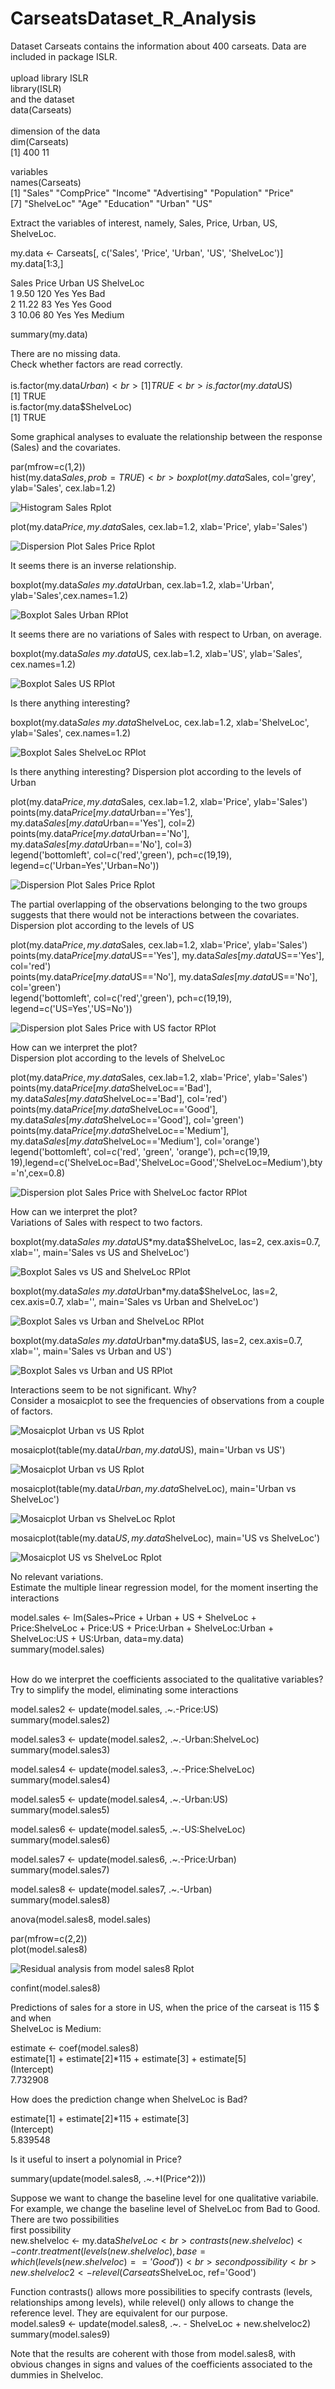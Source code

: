 # CarseatsDataset_R_Analysis
Dataset Carseats contains the information about 400 carseats. Data are included in package ISLR.<br>
<br>
upload library ISLR
<br>
library(ISLR)
<br>
and the dataset<br>
data(Carseats)<br>
<br>
dimension of the data<br>
dim(Carseats)<br>
[1] 400 11 <br> 

variables <br>
names(Carseats) <br>
[1] "Sales" "CompPrice" "Income" "Advertising" "Population" "Price" <br>
[7] "ShelveLoc" "Age" "Education" "Urban" "US" <br>

Extract the variables of interest, namely, Sales, Price, Urban, US, ShelveLoc.<br>

my.data <- Carseats[, c('Sales', 'Price', 'Urban', 'US', 'ShelveLoc')]<br>
my.data[1:3,]<br>

Sales Price Urban US ShelveLoc<br>
1 9.50 120 Yes Yes Bad <br>
2 11.22 83 Yes Yes Good <br>
3 10.06 80 Yes Yes Medium <br>

summary(my.data)<br>

There are no missing data.<br>
Check whether factors are read correctly.<br>
<br>
is.factor(my.data$Urban)<br>
[1] TRUE<br>
is.factor(my.data$US)<br>
[1] TRUE<br>
is.factor(my.data$ShelveLoc)<br>
[1] TRUE<br>

Some graphical analyses to evaluate the relationship between the response (Sales) and the covariates.<br>

par(mfrow=c(1,2))<br>
hist(my.data$Sales, prob=TRUE)<br>
boxplot(my.data$Sales, col='grey', ylab='Sales', cex.lab=1.2)<br>


![Histogram Sales Rplot](https://github.com/adnantheanalyst/CarseatsDataset_R_Analysis/assets/16821246/f5d99f1a-dd8e-46b1-a99c-c465f70645c9)


plot(my.data$Price, my.data$Sales, cex.lab=1.2, xlab='Price', ylab='Sales')<br>

![Dispersion Plot Sales   Price Rplot](https://github.com/adnantheanalyst/CarseatsDataset_R_Analysis/assets/16821246/68de7d6b-8a28-4c9a-ad51-4647d8002933)


It seems there is an inverse relationship.<br>

boxplot(my.data$Sales~my.data$Urban, cex.lab=1.2, xlab='Urban', ylab='Sales',cex.names=1.2)<br>

![Boxplot Sales Urban RPlot](https://github.com/adnantheanalyst/CarseatsDataset_R_Analysis/assets/16821246/758544bb-0a15-4d11-b930-9c2b98aaa993)

It seems there are no variations of Sales with respect to Urban, on average.<br>

boxplot(my.data$Sales~my.data$US, cex.lab=1.2, xlab='US', ylab='Sales', cex.names=1.2)<br>

![Boxplot Sales US RPlot](https://github.com/adnantheanalyst/CarseatsDataset_R_Analysis/assets/16821246/59abdcca-98ee-4012-b216-d7cd8dd8b20a)


Is there anything interesting?<br>

boxplot(my.data$Sales~my.data$ShelveLoc, cex.lab=1.2, xlab='ShelveLoc', ylab='Sales', cex.names=1.2)<br>


![Boxplot Sales ShelveLoc RPlot](https://github.com/adnantheanalyst/CarseatsDataset_R_Analysis/assets/16821246/72cb7de2-b2e9-4a80-9ebf-d0998f8e1a9c)

Is there anything interesting? Dispersion plot according to the levels of Urban<br>

plot(my.data$Price, my.data$Sales, cex.lab=1.2, xlab='Price', ylab='Sales')<br>
points(my.data$Price[my.data$Urban=='Yes'], my.data$Sales[my.data$Urban=='Yes'], col=2)<br>
points(my.data$Price[my.data$Urban=='No'], my.data$Sales[my.data$Urban=='No'], col=3)<br>
legend('bottomleft', col=c('red','green'), pch=c(19,19), legend=c('Urban=Yes','Urban=No'))<br>

![Dispersion Plot Sales   Price Rplot](https://github.com/adnantheanalyst/CarseatsDataset_R_Analysis/assets/16821246/172bf853-6617-4d56-ab96-59da8fccef22)

The partial overlapping of the observations belonging to the two groups suggests that there would not be interactions between the covariates.<br>
Dispersion plot according to the levels of US<br>

plot(my.data$Price, my.data$Sales, cex.lab=1.2, xlab='Price', ylab='Sales')<br>
points(my.data$Price[my.data$US=='Yes'], my.data$Sales[my.data$US=='Yes'], col='red')<br>
points(my.data$Price[my.data$US=='No'], my.data$Sales[my.data$US=='No'], col='green')<br>
legend('bottomleft', col=c('red','green'), pch=c(19,19), legend=c('US=Yes','US=No'))<br>


![Dispersion plot Sales Price with US factor RPlot](https://github.com/adnantheanalyst/CarseatsDataset_R_Analysis/assets/16821246/56d76f9b-44e6-438e-a9f6-b05503c506e6)

How can we interpret the plot?<br>
Dispersion plot according to the levels of ShelveLoc <br>

plot(my.data$Price, my.data$Sales, cex.lab=1.2, xlab='Price', ylab='Sales') <br>
points(my.data$Price[my.data$ShelveLoc=='Bad'], my.data$Sales[my.data$ShelveLoc=='Bad'], col='red')<br>
points(my.data$Price[my.data$ShelveLoc=='Good'], my.data$Sales[my.data$ShelveLoc=='Good'], col='green') <br>
points(my.data$Price[my.data$ShelveLoc=='Medium'], my.data$Sales[my.data$ShelveLoc=='Medium'], col='orange') <br>
legend('bottomleft', col=c('red', 'green', 'orange'), pch=c(19,19, 19),legend=c('ShelveLoc=Bad','ShelveLoc=Good','ShelveLoc=Medium'),bty='n',cex=0.8)<br>

![Dispersion plot Sales Price with ShelveLoc factor RPlot](https://github.com/adnantheanalyst/CarseatsDataset_R_Analysis/assets/16821246/d9159358-5f56-4a93-adef-ef371cfe26e5)

How can we interpret the plot? <br>
Variations of Sales with respect to two factors.<br>

boxplot(my.data$Sales~ my.data$US*my.data$ShelveLoc, las=2, cex.axis=0.7, xlab='', main='Sales vs US and ShelveLoc') <br>


![Boxplot Sales vs US and ShelveLoc RPlot](https://github.com/adnantheanalyst/CarseatsDataset_R_Analysis/assets/16821246/cfdd78cb-a3f8-4763-8b05-8d94d1cc1bfe)

boxplot(my.data$Sales~ my.data$Urban*my.data$ShelveLoc, las=2, cex.axis=0.7, xlab='', main='Sales vs Urban and ShelveLoc') <br>


![Boxplot Sales vs Urban and ShelveLoc RPlot](https://github.com/adnantheanalyst/CarseatsDataset_R_Analysis/assets/16821246/176506bc-adcd-43d9-9129-8cdb7bba455a)

boxplot(my.data$Sales~ my.data$Urban*my.data$US, las=2, cex.axis=0.7, xlab='', main='Sales vs Urban and US') <br>

![Boxplot Sales vs Urban and US RPlot](https://github.com/adnantheanalyst/CarseatsDataset_R_Analysis/assets/16821246/7fbf8e82-fe4c-479b-85c0-da7bbf5c5996)

Interactions seem to be not significant. Why? <br>
Consider a mosaicplot to see the frequencies of observations from a couple of factors.<br>

![Mosaicplot Urban vs US Rplot](https://github.com/adnantheanalyst/CarseatsDataset_R_Analysis/assets/16821246/b3879a32-3957-4245-a925-112c154e81d6)
<br>

mosaicplot(table(my.data$Urban, my.data$US), main='Urban vs US') <br>

![Mosaicplot Urban vs US Rplot](https://github.com/adnantheanalyst/CarseatsDataset_R_Analysis/assets/16821246/41df7905-265d-4cc0-a741-6d9ffff44be4)


mosaicplot(table(my.data$Urban, my.data$ShelveLoc), main='Urban vs ShelveLoc') <br>

![Mosaicplot Urban vs ShelveLoc Rplot](https://github.com/adnantheanalyst/CarseatsDataset_R_Analysis/assets/16821246/17e2e3bb-aa91-4823-87e4-54d9b241849a)



mosaicplot(table(my.data$US, my.data$ShelveLoc), main='US vs ShelveLoc') <br>

![Mosaicplot US vs ShelveLoc Rplot](https://github.com/adnantheanalyst/CarseatsDataset_R_Analysis/assets/16821246/adea3320-026e-4b30-bcd6-011a9410d0e4)


No relevant variations. <br>
Estimate the multiple linear regression model, for the moment inserting the interactions <br>

model.sales <- lm(Sales~Price + Urban + US + ShelveLoc + Price:ShelveLoc + Price:US + Price:Urban + ShelveLoc:Urban + ShelveLoc:US + US:Urban, data=my.data)<br>
summary(model.sales)<br>
<br>


How do we interpret the coefficients associated to the qualitative variables? <br>
Try to simplify the model, eliminating some interactions <br>

model.sales2 <- update(model.sales, .~.-Price:US) <br>
summary(model.sales2) <br>

model.sales3 <- update(model.sales2, .~.-Urban:ShelveLoc) <br>
summary(model.sales3) <br>

model.sales4 <- update(model.sales3, .~.-Price:ShelveLoc) <br>
summary(model.sales4) <br>

model.sales5 <- update(model.sales4, .~.-Urban:US) <br>
summary(model.sales5) <br>

model.sales6 <- update(model.sales5, .~.-US:ShelveLoc) <br>
summary(model.sales6) <br>

model.sales7 <- update(model.sales6, .~.-Price:Urban) <br>
summary(model.sales7) <br>

model.sales8 <- update(model.sales7, .~.-Urban) <br>
summary(model.sales8) <br>

anova(model.sales8, model.sales) <br>

par(mfrow=c(2,2)) <br>
plot(model.sales8) <br>

![Residual analysis from model sales8 Rplot](https://github.com/adnantheanalyst/CarseatsDataset_R_Analysis/assets/16821246/fe341c07-edb5-43df-8411-bb71d6fa2b2e)

confint(model.sales8) <br>



Predictions of sales for a store in US, when the price of the carseat is 115 $ and when <br>
ShelveLoc is Medium: <br>

estimate <- coef(model.sales8) <br>
estimate[1] + estimate[2]*115 + estimate[3] + estimate[5] <br>
(Intercept) <br>
7.732908 <br>

How does the prediction change when ShelveLoc is Bad? <br>

estimate[1] + estimate[2]*115 + estimate[3] <br>
(Intercept) <br>
5.839548 <br>

Is it useful to insert a polynomial in Price? <br>

summary(update(model.sales8, .~.+I(Price^2))) <br>

Suppose we want to change the baseline level for one qualitative variabile. For example, we change the baseline level of ShelveLoc from Bad to Good. There are two possibilities
<br>
first possibility <br>
new.shelveloc <- my.data$ShelveLoc <br>
contrasts(new.shelveloc) <- contr.treatment(levels(new.shelveloc), base=which(levels(new.shelveloc) == 'Good')) <br>
second possibility <br>
new.shelveloc2 <- relevel(Carseats$ShelveLoc, ref='Good') <br>

Function contrasts() allows more possibilities to specify contrasts (levels, relationships among levels), while relevel() only allows to change the reference level. They are equivalent for our purpose.
<br>
model.sales9 <- update(model.sales8, .~. - ShelveLoc + new.shelveloc2) <br>
summary(model.sales9) <br>

Note that the results are coherent with those from model.sales8, with obvious changes in signs and values of the coefficients associated to the dummies in Shelveloc.<br>

